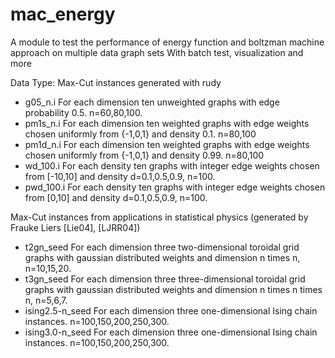 # mac_energy
A module to test the performance of energy function and boltzman machine approach on multiple data graph sets
With batch test, visualization and more

Data Type:
Max-Cut instances generated with rudy

* g05_n.i For each dimension ten unweighted graphs with edge probability 0.5. n=60,80,100.
* pm1s_n.i For each dimension ten weighted graphs with edge weights chosen uniformly from {-1,0,1} and density 0.1. n=80,100
* pm1d_n.i For each dimension ten weighted graphs with edge weights chosen uniformly from {-1,0,1} and density 0.99. n=80,100
* wd_100.i For each density ten graphs with integer edge weights chosen from [-10,10] and density d=0.1,0.5,0.9, n=100.
* pwd_100.i For each density ten graphs with integer edge weights chosen from [0,10] and density d=0.1,0.5,0.9, n=100.

Max-Cut instances from applications in statistical physics (generated by Frauke Liers [Lie04], [LJRR04])

* t2gn_seed For each dimension three two-dimensional toroidal grid graphs with gaussian distributed weights and dimension n times n, n=10,15,20.
* t3gn_seed For each dimension three three-dimensional toroidal grid graphs with gaussian distributed weights and dimension n times n times n, n=5,6,7.
* ising2.5-n_seed For each dimension three one-dimensional Ising chain instances. n=100,150,200,250,300.
* ising3.0-n_seed For each dimension three one-dimensional Ising chain instances. n=100,150,200,250,300.

